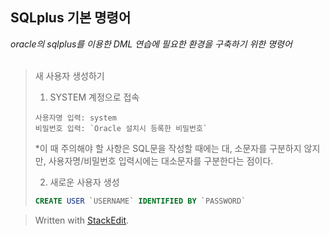 ## SQLplus 기본 명령어

*oracle의 sqlplus를 이용한 DML 연습에 필요한 환경을 구축하기 위한 명령어*
</BR>
</BR>
>새 사용자 생성하기
>1. SYSTEM 계정으로 접속 
>```
>사용자명 입력: system
>비밀번호 입력: `Oracle 설치시 등록한 비밀번호`
>```
>*이 때 주의해야 할 사항은 SQL문을 작성할 때에는 대, 소문자를 구분하지 않지만, 사용자명/비밀번호 입력시에는 대소문자를 구분한다는 점이다.
>
>2. 새로운 사용자 생성
>```SQL
>CREATE USER `USERNAME` IDENTIFIED BY `PASSWORD`
>```
	
	

> Written with [StackEdit](https://stackedit.io/).
<!--stackedit_data:
eyJoaXN0b3J5IjpbMjA4NzE5MTYyMywyMTEzNDg3NzUsNjg1Mj
YwODQ1LDIwNTc5NjkwNDUsMTgyNzkzMzcyM119
-->
